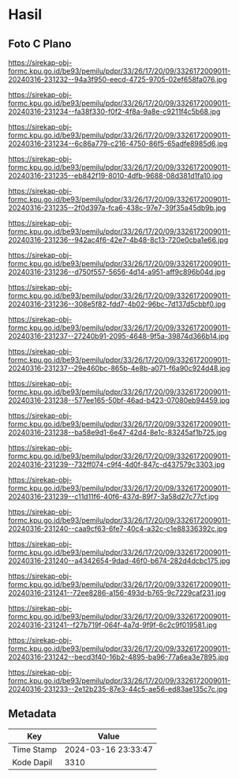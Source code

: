 # Hasil

## Foto C Plano

https://sirekap-obj-formc.kpu.go.id/be93/pemilu/pdpr/33/26/17/20/09/3326172009011-20240316-231232--94a3f950-eecd-4725-9705-02ef658fa076.jpg

https://sirekap-obj-formc.kpu.go.id/be93/pemilu/pdpr/33/26/17/20/09/3326172009011-20240316-231234--fa38f330-f0f2-4f8a-9a8e-c9211f4c5b68.jpg

https://sirekap-obj-formc.kpu.go.id/be93/pemilu/pdpr/33/26/17/20/09/3326172009011-20240316-231234--6c86a779-c216-4750-86f5-65adfe8985d6.jpg

https://sirekap-obj-formc.kpu.go.id/be93/pemilu/pdpr/33/26/17/20/09/3326172009011-20240316-231235--eb842f19-8010-4dfb-9688-08d381d1fa10.jpg

https://sirekap-obj-formc.kpu.go.id/be93/pemilu/pdpr/33/26/17/20/09/3326172009011-20240316-231235--2f0d397a-fca6-438c-97e7-39f35a45db9b.jpg

https://sirekap-obj-formc.kpu.go.id/be93/pemilu/pdpr/33/26/17/20/09/3326172009011-20240316-231236--942ac4f6-42e7-4b48-8c13-720e0cba1e66.jpg

https://sirekap-obj-formc.kpu.go.id/be93/pemilu/pdpr/33/26/17/20/09/3326172009011-20240316-231236--d750f557-5656-4d14-a951-aff9c896b04d.jpg

https://sirekap-obj-formc.kpu.go.id/be93/pemilu/pdpr/33/26/17/20/09/3326172009011-20240316-231236--308e5f82-fdd7-4b02-96bc-7d137d5cbbf0.jpg

https://sirekap-obj-formc.kpu.go.id/be93/pemilu/pdpr/33/26/17/20/09/3326172009011-20240316-231237--27240b91-2095-4648-9f5a-39874d366b14.jpg

https://sirekap-obj-formc.kpu.go.id/be93/pemilu/pdpr/33/26/17/20/09/3326172009011-20240316-231237--29e460bc-865b-4e8b-a071-f6a90c924d48.jpg

https://sirekap-obj-formc.kpu.go.id/be93/pemilu/pdpr/33/26/17/20/09/3326172009011-20240316-231238--577ee165-50bf-46ad-b423-07080eb94459.jpg

https://sirekap-obj-formc.kpu.go.id/be93/pemilu/pdpr/33/26/17/20/09/3326172009011-20240316-231238--ba58e9d1-6e47-42d4-8e1c-83245af1b725.jpg

https://sirekap-obj-formc.kpu.go.id/be93/pemilu/pdpr/33/26/17/20/09/3326172009011-20240316-231239--732ff074-c9f4-4d0f-847c-d437579c3303.jpg

https://sirekap-obj-formc.kpu.go.id/be93/pemilu/pdpr/33/26/17/20/09/3326172009011-20240316-231239--c11d11f6-40f6-437d-89f7-3a58d27c77cf.jpg

https://sirekap-obj-formc.kpu.go.id/be93/pemilu/pdpr/33/26/17/20/09/3326172009011-20240316-231240--caa9cf63-6fe7-40c4-a32c-c1e88336392c.jpg

https://sirekap-obj-formc.kpu.go.id/be93/pemilu/pdpr/33/26/17/20/09/3326172009011-20240316-231240--a4342654-9dad-46f0-b674-282d4dcbc175.jpg

https://sirekap-obj-formc.kpu.go.id/be93/pemilu/pdpr/33/26/17/20/09/3326172009011-20240316-231241--72ee8286-a156-493d-b765-9c7229caf231.jpg

https://sirekap-obj-formc.kpu.go.id/be93/pemilu/pdpr/33/26/17/20/09/3326172009011-20240316-231241--f27b719f-064f-4a7d-9f9f-6c2c9f019581.jpg

https://sirekap-obj-formc.kpu.go.id/be93/pemilu/pdpr/33/26/17/20/09/3326172009011-20240316-231242--becd3f40-16b2-4895-ba96-77a6ea3e7895.jpg

https://sirekap-obj-formc.kpu.go.id/be93/pemilu/pdpr/33/26/17/20/09/3326172009011-20240316-231233--2e12b235-87e3-44c5-ae56-ed83ae135c7c.jpg


## Metadata

| Key        | Value               |
| ---------- | ------------------- |
| Time Stamp | 2024-03-16 23:33:47 |
| Kode Dapil | 3310                |



